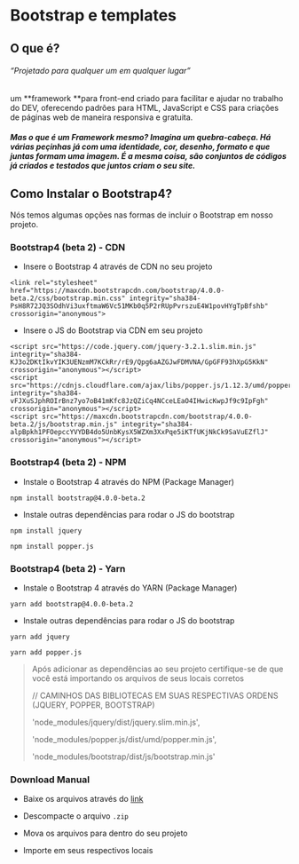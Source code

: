 # Bootstrap e templates

## O que é?

###### _“Projetado para qualquer um em qualquer lugar”_

um **framework **para front-end criado para facilitar e ajudar no trabalho do DEV, oferecendo padrões para HTML, JavaScript e CSS para criações de páginas web de maneira responsiva e gratuita.

##### Mas o que é um Framework mesmo? Imagina um quebra-cabeça. Há várias peçinhas já com uma identidade, cor, desenho, formato e que juntas formam uma imagem. É a mesma coisa, são conjuntos de códigos já criados e testados que juntos criam o seu site.

## Como Instalar o Bootstrap4?

Nós temos algumas opções nas formas de incluir o Bootstrap em nosso projeto.

### Bootstrap4 \(beta 2\) - CDN

* Insere o Bootstrap 4 através de CDN no seu projeto

`<link rel="stylesheet" href="https://maxcdn.bootstrapcdn.com/bootstrap/4.0.0-beta.2/css/bootstrap.min.css" integrity="sha384-PsH8R72JQ3SOdhVi3uxftmaW6Vc51MKb0q5P2rRUpPvrszuE4W1povHYgTpBfshb" crossorigin="anonymous">`

* Insere o JS do Bootstrap via CDN em seu projeto

```
<script src="https://code.jquery.com/jquery-3.2.1.slim.min.js" integrity="sha384-KJ3o2DKtIkvYIK3UENzmM7KCkRr/rE9/Qpg6aAZGJwFDMVNA/GpGFF93hXpG5KkN" crossorigin="anonymous"></script>
<script src="https://cdnjs.cloudflare.com/ajax/libs/popper.js/1.12.3/umd/popper.min.js" integrity="sha384-vFJXuSJphROIrBnz7yo7oB41mKfc8JzQZiCq4NCceLEaO4IHwicKwpJf9c9IpFgh" crossorigin="anonymous"></script>
<script src="https://maxcdn.bootstrapcdn.com/bootstrap/4.0.0-beta.2/js/bootstrap.min.js" integrity="sha384-alpBpkh1PFOepccYVYDB4do5UnbKysX5WZXm3XxPqe5iKTfUKjNkCk9SaVuEZflJ" crossorigin="anonymous"></script>
```

### Bootstrap4 \(beta 2\) - NPM

* Instale o Bootstrap 4 através do NPM \(Package Manager\)

```
npm install bootstrap@4.0.0-beta.2
```

* Instale outras dependências para rodar o JS do bootstrap

```
npm install jquery

npm install popper.js
```

### Bootstrap4 \(beta 2\) - Yarn

* Instale o Bootstrap 4 através do YARN \(Package Manager\)

```
yarn add bootstrap@4.0.0-beta.2
```

* Instale outras dependências para rodar o JS do bootstrap

```
yarn add jquery

yarn add popper.js
```

> Após adicionar as dependências ao seu projeto certifique-se de que você está importando os arquivos de seus locais corretos
>
> // CAMINHOS DAS BIBLIOTECAS EM SUAS RESPECTIVAS ORDENS \(JQUERY, POPPER, BOOTSTRAP\)
>
> 'node\_modules/jquery/dist/jquery.slim.min.js',
>
> 'node\_modules/popper.js/dist/umd/popper.min.js',
>
> 'node\_modules/bootstrap/dist/js/bootstrap.min.js'

### Download Manual

* Baixe os arquivos através do [link](https://getbootstrap.com/docs/4.0/getting-started/download/)

* Descompacte o arquivo `.zip`

* Mova os arquivos para dentro do seu projeto

* Importe em seus respectivos locais



